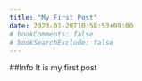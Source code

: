 ```yaml
---
title: "My First Post"
date: 2023-01-20T10:58:53+09:00
# bookComments: false
# bookSearchExclude: false
---
```

##Info
It is my first post